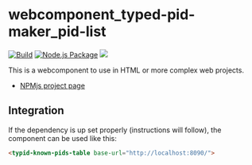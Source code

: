 # webcomponent_typed-pid-maker_pid-list

[![Build](https://github.com/kit-data-manager/webcomponent_typed-pid-maker_pid-list/actions/workflows/build.yml/badge.svg)](https://github.com/kit-data-manager/webcomponent_typed-pid-maker_pid-list/actions/workflows/build.yml) [![Node.js Package](https://github.com/kit-data-manager/webcomponent_typed-pid-maker_pid-list/actions/workflows/npm-publish.yml/badge.svg)](https://github.com/kit-data-manager/webcomponent_typed-pid-maker_pid-list/actions/workflows/npm-publish.yml) [![](https://data.jsdelivr.com/v1/package/npm/@kit-data-manager/webcomponent_typed-pid-maker_pid-list/badge?style=rounded)](https://www.jsdelivr.com/package/npm/@kit-data-manager/webcomponent_typed-pid-maker_pid-list)

This is a webcomponent to use in HTML or more complex web projects.

- [NPMjs project page](https://www.npmjs.com/package/@kit-data-manager/webcomponent_typed-pid-maker_pid-list)

## Integration

If the dependency is up set properly (instructions will follow), the component can be used like this:

```html
<typid-known-pids-table base-url="http://localhost:8090/">
```
